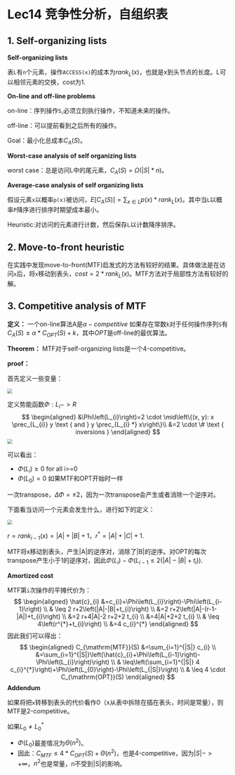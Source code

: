 # Lec14 竞争性分析，自组织表

## 1. Self-organizing lists

**Self-organizing lists**

表`L`有`n`个元素，操作`ACCESS(x)`的成本为$rank_L(x)$，也就是x到头节点的长度。L可以相邻元素的交换，cost为1.



**On-line and off-line problems**

on-line：序列操作`S`,必须立刻执行操作，不知道未来的操作。

off-line：可以提前看到之后所有的操作。

Goal：最小化总成本$C_A(S)$。



**Worst-case analysis of self organizing lists**

worst case：总是访问L中的尾元素，$C_A(S)=\Omega(|S|*n)$。



**Average-case analysis of self organizing lists**

假设元素`x`以概率`p(x)`被访问，$E[C_A(S)]=\sum_{x\in L}p(x)*rank_L(x)$。其中当`L`以概率`P`降序进行排序时期望成本最小。

Heuristic:对访问的元素进行计数，然后保存`L`以计数降序排序。



## 2. Move-to-front heuristic

在实践中发现move-to-front(MTF)启发式的方法有较好的结果。具体做法是在访问`x`后，将`x`移动到表头，$cost=2*rank_L(x)$。MTF方法对于局部性方法有较好的解。



## 3. Competitive analysis of  MTF

**定义：** 一个on-line算法A是$\alpha-competitive$ 如果存在常数`k`对于任何操作序列`S`有$C_A(S)\leq \alpha*C_{OPT}(S)+k$，其中$OPT$是off-line的最优算法。



**Theorem：** MTF对于self-organizing lists是一个4-competitive。

**proof：**

首先定义一些变量：

<img src="https://i.bmp.ovh/imgs/2021/03/8d09cdd9f9cd4ce6.png" style="zoom:67%;" />



定义势能函数$\Phi:{L_i}->R$
$$
\begin{aligned}
&\Phi\left(L_{i}\right)=2 \cdot \mid\left\{(x, y): x \prec_{L_{i}} y \text { and } y \prec_{L_{i} *} x\right\}\\
&=2 \cdot \# \text { inversions }
\end{aligned}
$$
<img src="https://i.bmp.ovh/imgs/2021/03/6b13e6ead2c33c68.png" style="zoom:67%;" />

可以看出：

* $\Phi(L_i)\geq 0$ for all i>=0
* $\Phi(L_0)=0$ 如果MTF和OPT开始时一样

一次transpose，$\Delta\Phi=\pm2$，因为一次transpose会产生或者消除一个逆序对。



下面看当访问一个元素会发生什么，进行如下的定义：

<img src="https://i.bmp.ovh/imgs/2021/03/3de2caa7c0a77734.png" style="zoom:67%;" />

$r=rank_{i-1}(x)=|A|+|B|+1$，$r^*=|A|+|C|+1$.

MTF将x移动到表头，产生|A|的逆序对，消除了|B|的逆序。对OPT的每次transpose产生小于1的逆序对，因此$\Phi(L_i)-\Phi(L_{i-1}\leq2(|A|-|B|+t_i))$.



**Amortized cost**

MTF第`i`次操作的平摊代价为：
$$
\begin{aligned}
\hat{c}_{i} &=c_{i}+\Phi\left(L_{i}\right)-\Phi\left(L_{i-1}\right) \\
& \leq 2 r+2\left(|A|-|B|+t_{i}\right) \\
&=2 r+2\left(|A|-(r-1-|A|)+t_{i}\right) \\
&=2 r+4|A|-2 r+2+2 t_{i} \\
&=4|A|+2+2 t_{i} \\
& \leq 4\left(r^{*}+t_{i}\right) \\
&=4 c_{i}^{*}
\end{aligned}
$$
因此我们可以得出：
$$
\begin{aligned}
C_{\mathrm{MTF}}(S) &=\sum_{i=1}^{|S|} c_{i} \\
&=\sum_{i=1}^{|S|}\left(\hat{c}_{i}+\Phi\left(L_{i-1}\right)-\Phi\left(L_{i}\right)\right) \\
& \leq\left(\sum_{i=1}^{|S|} 4 c_{i}^{*}\right)+\Phi\left(L_{0}\right)-\Phi\left(L_{|S|}\right) \\
& \leq 4 \cdot C_{\mathrm{OPT}}(S)
\end{aligned}
$$
**Addendum**

如果将把`x`转移到表头的代价看作0（x从表中拆除在插在表头，时间是常量），则MTF是2-competitive。



如果$L_0\neq L_0^*$

* $\Phi(L_0)$最差情况为$\Theta(n^2)$。
* 因此：$C_{MTF}\leq 4*C_{OPT}(S)+\Theta(n^2)$，也是4-competitive，因为$|S|->+\infty$，$n^2$也是常量，n不受到|S|的影响。